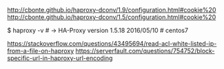 
http://cbonte.github.io/haproxy-dconv/1.9/configuration.html#cookie%20
http://cbonte.github.io/haproxy-dconv/1.5/configuration.html#cookie%20

$ haproxy -v # -> HA-Proxy version 1.5.18 2016/05/10 # centos7

https://stackoverflow.com/questions/43495694/read-acl-white-listed-ip-from-a-file-on-haproxy
https://serverfault.com/questions/754752/block-specific-url-in-haproxy-url-encoding
